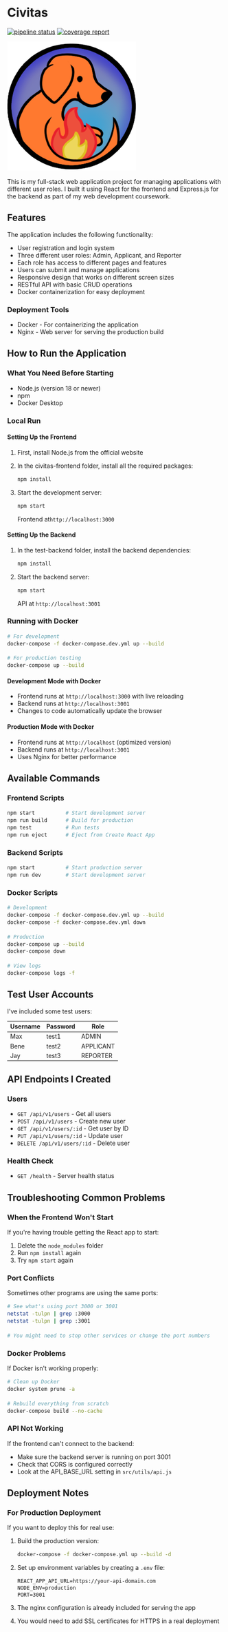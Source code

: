 # Civitas

[![pipeline status](https://cau-git.rz.uni-kiel.de/ifi-ag-se/softwareprojekt/lms8_eg_017/civitas/badges/main/pipeline.svg)](https://cau-git.rz.uni-kiel.de/ifi-ag-se/softwareprojekt/lms8_eg_017/civitas/-/commits/main)
[![coverage report](https://cau-git.rz.uni-kiel.de/ifi-ag-se/softwareprojekt/lms8_eg_017/civitas/badges/main/coverage.svg)](https://cau-git.rz.uni-kiel.de/ifi-ag-se/softwareprojekt/lms8_eg_017/civitas/-/pipelines)


![Civitas Logo](./frontend/src/img/civitas.png)

This is my full-stack web application project for managing applications with different user roles. I built it using React for the frontend and Express.js for the backend as part of my web development coursework.

## Features

The application includes the following functionality:

- User registration and login system
- Three different user roles: Admin, Applicant, and Reporter
- Each role has access to different pages and features
- Users can submit and manage applications
- Responsive design that works on different screen sizes
- RESTful API with basic CRUD operations
- Docker containerization for easy deployment

### Deployment Tools

- Docker - For containerizing the application
- Nginx - Web server for serving the production build

## How to Run the Application

### What You Need Before Starting

- Node.js (version 18 or newer)
- npm
- Docker Desktop

### Local Run

#### Setting Up the Frontend

1. First, install Node.js from the official website

2. In the civitas-frontend folder, install all the required packages:

   ```bash
   npm install
   ```

3. Start the development server:
   ```bash
   npm start
   ```
   Frontend at`http://localhost:3000`

#### Setting Up the Backend

1. In the test-backend folder, install the backend dependencies:

   ```bash
   npm install
   ```

2. Start the backend server:
   ```bash
   npm start
   ```
   API at `http://localhost:3001`

### Running with Docker

```bash
# For development
docker-compose -f docker-compose.dev.yml up --build

# For production testing
docker-compose up --build
```

#### Development Mode with Docker

- Frontend runs at `http://localhost:3000` with live reloading
- Backend runs at `http://localhost:3001`
- Changes to code automatically update the browser

#### Production Mode with Docker

- Frontend runs at `http://localhost` (optimized version)
- Backend runs at `http://localhost:3001`
- Uses Nginx for better performance

## Available Commands

### Frontend Scripts

```bash
npm start          # Start development server
npm run build      # Build for production
npm test           # Run tests
npm run eject      # Eject from Create React App
```

### Backend Scripts

```bash
npm start          # Start production server
npm run dev        # Start development server
```

### Docker Scripts

```bash
# Development
docker-compose -f docker-compose.dev.yml up --build
docker-compose -f docker-compose.dev.yml down

# Production
docker-compose up --build
docker-compose down

# View logs
docker-compose logs -f
```

## Test User Accounts

I've included some test users:

| Username | Password | Role      |
| -------- | -------- | --------- |
| Max      | test1    | ADMIN     |
| Bene     | test2    | APPLICANT |
| Jay      | test3    | REPORTER  |

## API Endpoints I Created

### Users

- `GET /api/v1/users` - Get all users
- `POST /api/v1/users` - Create new user
- `GET /api/v1/users/:id` - Get user by ID
- `PUT /api/v1/users/:id` - Update user
- `DELETE /api/v1/users/:id` - Delete user

### Health Check

- `GET /health` - Server health status

## Troubleshooting Common Problems

### When the Frontend Won't Start

If you're having trouble getting the React app to start:

1. Delete the `node_modules` folder
2. Run `npm install` again
3. Try `npm start` again

### Port Conflicts

Sometimes other programs are using the same ports:

```bash
# See what's using port 3000 or 3001
netstat -tulpn | grep :3000
netstat -tulpn | grep :3001

# You might need to stop other services or change the port numbers
```

### Docker Problems

If Docker isn't working properly:

```bash
# Clean up Docker
docker system prune -a

# Rebuild everything from scratch
docker-compose build --no-cache
```

### API Not Working

If the frontend can't connect to the backend:

- Make sure the backend server is running on port 3001
- Check that CORS is configured correctly
- Look at the API_BASE_URL setting in `src/utils/api.js`

## Deployment Notes

### For Production Deployment

If you want to deploy this for real use:

1. Build the production version:

   ```bash
   docker-compose -f docker-compose.yml up --build -d
   ```

2. Set up environment variables by creating a `.env` file:

   ```
   REACT_APP_API_URL=https://your-api-domain.com
   NODE_ENV=production
   PORT=3001
   ```

3. The nginx configuration is already included for serving the app

4. You would need to add SSL certificates for HTTPS in a real deployment
